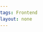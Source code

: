 ```yaml
---
tags: Frontend
layout: none
---
```


<head>
    <meta>
    <style>
        body {
            margin: 0;
            padding: 0;
            overflow: hidden;
        }

        .city {
            width: 100%;
            position: fixed;
            bottom: 0px;
            z-index: 100;
        }
    
        .city img {
            width: 100%;
        }
    </style>
    <title>2023🐰年快乐</title>
</head>
<body onselectstart="return false">
<canvas id='cas' style="background-color:rgba(0,5,24,1)">浏览器不支持canvas</canvas>
<div class="city"><img src="/assets/images/city.png" alt=""/></div>
<img src="/assets/images/moon.png" alt="" id="moon" style="visibility: hidden;"/>
<div style="display:none">
    /*<div class="shape">虎年大吉</div>*/
    /*<div class="shape">虎虎生威</div>*/
    <div class="shape">2023新年快乐</div>
    <div class="shape">2023新年快乐</div>
    <div class="shape">2023新年快乐</div>
    <div class="shape">万事如意</div>
    <div class="shape">吉星高照</div>
    <div class="shape">富贵平安</div>
    <div class="shape">2023新年快乐</div>
    <div class="shape">2023新年快乐</div>
    <div class="shape">2023新年快乐</div>
</div>
<audio src="/assets/music/boom.mp3" preload="auto"></audio>
<audio src="/assets/music/boom.mp3" preload="auto"></audio>
<audio src="/assets/music/boom.mp3" preload="auto"></audio>
<audio src="/assets/music/boom.mp3" preload="auto"></audio>
<audio src="/assets/music/boom.mp3" preload="auto"></audio>
<audio src="/assets/music/boom.mp3" preload="auto"></audio>
<audio src="/assets/music/shotfire.mp3" preload="auto"></audio>
<audio src="/assets/music/shotfire.mp3" preload="auto"></audio>
<audio src="/assets/music/shotfire.mp3" preload="auto"></audio>
<script>
    var canvas = document.getElementById("cas");
    var ocas = document.createElement("canvas");
    var octx = ocas.getContext("2d");
    var ctx = canvas.getContext("2d");
    ocas.width = canvas.width = window.innerWidth;
    ocas.height = canvas.height = window.innerHeight;
    var bigbooms = [];

    window.onload = function () {
        initAnimate()
    }
    
    function initAnimate() {
        drawBg();
    
        lastTime = new Date();
        animate();
    }
    
    var lastTime;
    
    function animate() {
        ctx.save();
        ctx.globalCompositeOperation = 'destination-out';
        ctx.globalAlpha = 0.1;
        ctx.fillRect(0, 0, canvas.width, canvas.height);
        ctx.restore();
    
        var newTime = new Date();
        if (newTime - lastTime > 200 + (window.innerHeight - 767) / 2) {
            var random = Math.random() * 100 > 2;
            var x = getRandom(canvas.width / 5, canvas.width * 4 / 5);
            var y = getRandom(50, 200);
            if (random) {
                var bigboom = new Boom(getRandom(canvas.width / 3, canvas.width * 2 / 3), 2, "#FFF", {x: x, y: y});
                bigbooms.push(bigboom)
            } else {
                var bigboom = new Boom(getRandom(canvas.width / 3, canvas.width * 2 / 3), 2, "#FFF", {
                    x: canvas.width / 2,
                    y: 200
                }, document.querySelectorAll(".shape")[parseInt(getRandom(0, document.querySelectorAll(".shape").length))]);
                bigbooms.push(bigboom)
            }
            lastTime = newTime;
        }
    
        stars.foreach(function () {
            this.paint();
        })
    
        drawMoon();
    
        bigbooms.foreach(function (index) {
            var that = this;
            if (!this.dead) {
                this._move();
                this._drawLight();
            } else {
                this.booms.foreach(function (index) {
                    if (!this.dead) {
                        this.moveTo(index);
                    } else if (index === that.booms.length - 1) {
                        bigbooms.splice(bigbooms.indexOf(that), 1);
                    }
                })
            }
        });
    
        raf(animate);
    }
    
    function drawMoon() {
        var moon = document.getElementById("moon");
        var centerX = canvas.width - 200, centerY = 100, width = 80;
        if (moon.complete) {
            ctx.drawImage(moon, centerX, centerY, width, width)
        } else {
            moon.onload = function () {
                ctx.drawImage(moon, centerX, centerY, width, width)
            }
        }
        var index = 0;
        for (var i = 0; i < 10; i++) {
            ctx.save();
            ctx.beginPath();
            ctx.arc(centerX + width / 2, centerY + width / 2, width / 2 + index, 0, 2 * Math.PI);
            ctx.fillStyle = "rgba(240,219,120,0.005)";
            index += 2;
            ctx.fill();
            ctx.restore();
        }
    
    }
    
    Array.prototype.foreach = function (callback) {
        for (var i = 0; i < this.length; i++) {
            if (this[i] !== null) callback.apply(this[i], [i])
        }
    }
    
    var raf = window.requestAnimationFrame || window.webkitRequestAnimationFrame || window.mozRequestAnimationFrame || window.oRequestAnimationFrame || window.msRequestAnimationFrame || function (callback) {
        window.setTimeout(callback, 1000 / 10);
    };
    
    canvas.onclick = function () {
        var x = event.clientX;
        var y = event.clientY;
        var bigboom = new Boom(getRandom(canvas.width / 3, canvas.width * 2 / 3), 2, "#FFF", {x: x, y: y});
        bigbooms.push(bigboom)
    }
    
    var Boom = function (x, r, c, boomArea, shape) {
        this.booms = [];
        this.x = x;
        this.y = (canvas.height + r);
        this.r = r;
        this.c = c;
        this.shape = shape || false;
        this.boomArea = boomArea;
        this.theta = 0;
        this.dead = false;
        this.ba = parseInt(getRandom(80, 200));
    
        var audio = document.getElementsByTagName("audio");
        for (var i = 0; i < audio.length; i++) {
            if (audio[i].src.indexOf("shotfire") >= 0 && (audio[i].paused || audio[i].ended)) {
                audio[i].play();
                break;
            }
        }
    }
    Boom.prototype = {
        _paint: function () {
            ctx.save();
            ctx.beginPath();
            ctx.arc(this.x, this.y, this.r, 0, 2 * Math.PI);
            ctx.fillStyle = this.c;
            ctx.fill();
            ctx.restore();
        },
        _move: function () {
            var dx = this.boomArea.x - this.x, dy = this.boomArea.y - this.y;
            this.x = this.x + dx * 0.01;
            this.y = this.y + dy * 0.01;
    
            if (Math.abs(dx) <= this.ba && Math.abs(dy) <= this.ba) {
                if (this.shape) {
                    this._shapBoom();
                } else this._boom();
                this.dead = true;
            } else {
                this._paint();
            }
        },
        _drawLight: function () {
            ctx.save();
            ctx.fillStyle = "rgba(255,228,150,0.3)";
            ctx.beginPath();
            ctx.arc(this.x, this.y, this.r + 3 * Math.random() + 1, 0, 2 * Math.PI);
            ctx.fill();
            ctx.restore();
        },
        _boom: function () {
            var fragNum = getRandom(100, 300);
            var style = getRandom(0, 10) >= 5 ? 1 : 2;
            var color;
            if (style === 1) {
                color = {
                    a: parseInt(getRandom(128, 255)),
                    b: parseInt(getRandom(128, 255)),
                    c: parseInt(getRandom(128, 255))
                }
            }
    
            var fanwei = fragNum;
            var audio = document.getElementsByTagName("audio");
            for (var i = 0; i < audio.length; i++) {
                if (audio[i].src.indexOf("boom") >= 0 && (audio[i].paused || audio[i].ended)) {
                    audio[i].play();
                    break;
                }
            }
            for (var i = 0; i < fragNum; i++) {
                if (style === 2) {
                    color = {
                        a: parseInt(getRandom(128, 255)),
                        b: parseInt(getRandom(128, 255)),
                        c: parseInt(getRandom(128, 255))
                    }
                }
                var a = getRandom(-Math.PI, Math.PI);
                var x = getRandom(0, fanwei) * Math.cos(a) + this.x;
                var y = getRandom(0, fanwei) * Math.sin(a) + this.y;
                var radius = getRandom(0, 2)
                var frag = new Frag(this.x, this.y, radius, color, x, y);
                this.booms.push(frag);
            }
        },
        _shapBoom: function () {
            var that = this;
            putValue(ocas, octx, this.shape, 5, function (dots) {
                var dx = canvas.width / 2 - that.x;
                var dy = canvas.height / 2 - that.y;
                for (var i = 0; i < dots.length; i++) {
                    color = {a: dots[i].a, b: dots[i].b, c: dots[i].c}
                    var x = dots[i].x;
                    var y = dots[i].y;
                    var radius = 1;
                    var frag = new Frag(that.x, that.y, radius, color, x - dx, y - dy);
                    that.booms.push(frag);
                }
            })
        }
    }
    
    function putValue(canvas, context, ele, dr, callback) {
        context.clearRect(0, 0, canvas.width, canvas.height);
        var img = new Image();
        if (ele.innerHTML.indexOf("img") >= 0) {
            img.src = ele.getElementsByTagName("img")[0].src;
            imgload(img, function () {
                context.drawImage(img, canvas.width / 2 - img.width / 2, canvas.height / 2 - img.width / 2);
                dots = getimgData(canvas, context, dr);
                callback(dots);
            })
        } else {
            var text = ele.innerHTML;
            context.save();
            var fontSize = 160;
            context.font = fontSize + "px 宋体 bold";
            context.textAlign = "center";
            context.textBaseline = "middle";
            context.fillStyle = "rgba(" + parseInt(getRandom(128, 255)) + "," + parseInt(getRandom(128, 255)) + "," + parseInt(getRandom(128, 255)) + " , 1)";
            context.fillText(text, canvas.width / 2, canvas.height / 2);
            context.restore();
            dots = getimgData(canvas, context, dr);
            callback(dots);
        }
    }
    
    function imgload(img, callback) {
        if (img.complete) {
            callback.call(img);
        } else {
            img.onload = function () {
                callback.call(this);
            }
        }
    }
    
    function getimgData(canvas, context, dr) {
        var imgData = context.getImageData(0, 0, canvas.width, canvas.height);
        context.clearRect(0, 0, canvas.width, canvas.height);
        var dots = [];
        for (var x = 0; x < imgData.width; x += dr) {
            for (var y = 0; y < imgData.height; y += dr) {
                var i = (y * imgData.width + x) * 4;
                if (imgData.data[i + 3] > 128) {
                    var dot = {x: x, y: y, a: imgData.data[i], b: imgData.data[i + 1], c: imgData.data[i + 2]};
                    dots.push(dot);
                }
            }
        }
        return dots;
    }
    
    function getRandom(a, b) {
        return Math.random() * (b - a) + a;
    }


    var maxRadius = 1, stars = [];
    
    function drawBg() {
        for (var i = 0; i < 100; i++) {
            var r = Math.random() * maxRadius;
            var x = Math.random() * canvas.width;
            var y = Math.random() * 2 * canvas.height - canvas.height;
            var star = new Star(x, y, r);
            stars.push(star);
            star.paint()
        }
    
    }
    
    var Star = function (x, y, r) {
        this.x = x;
        this.y = y;
        this.r = r;
    }
    Star.prototype = {
        paint: function () {
            ctx.save();
            ctx.beginPath();
            ctx.arc(this.x, this.y, this.r, 0, 2 * Math.PI);
            ctx.fillStyle = "rgba(255,255,255," + this.r + ")";
            ctx.fill();
            ctx.restore();
        }
    }
    
    var focallength = 250;
    var Frag = function (centerX, centerY, radius, color, tx, ty) {
        this.tx = tx;
        this.ty = ty;
        this.x = centerX;
        this.y = centerY;
        this.dead = false;
        this.centerX = centerX;
        this.centerY = centerY;
        this.radius = radius;
        this.color = color;
    }
    
    Frag.prototype = {
        paint: function () {
            // ctx.beginPath();
            // ctx.arc(this.x , this.y , this.radius , 0 , 2*Math.PI);
            ctx.fillStyle = "rgba(" + this.color.a + "," + this.color.b + "," + this.color.c + ",1)";
            ctx.fillRect(this.x - this.radius, this.y - this.radius, this.radius * 2, this.radius * 2)
        },
        moveTo: function (index) {
            this.ty = this.ty + 0.3;
            var dx = this.tx - this.x, dy = this.ty - this.y;
            this.x = Math.abs(dx) < 0.1 ? this.tx : (this.x + dx * 0.1);
            this.y = Math.abs(dy) < 0.1 ? this.ty : (this.y + dy * 0.1);
            if (dx === 0 && Math.abs(dy) <= 80) {
                this.dead = true;
            }
            this.paint();
        }
    }
</script>
